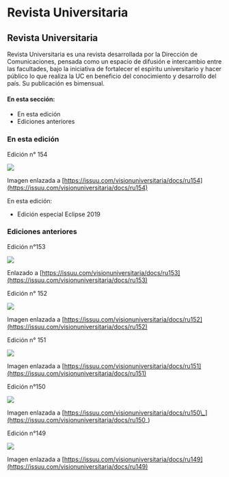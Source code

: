 # Revista Universitaria

## Revista Universitaria

Revista Universitaria es una revista desarrollada por la Dirección de Comunicaciones, pensada como un espacio de difusión e intercambio entre las facultades, bajo la iniciativa de fortalecer el espíritu universitario y hacer público lo que realiza la UC en beneficio del conocimiento y desarrollo del país. Su publicación es bimensual.

#### En esta sección:

* En esta edición
* Ediciones anteriores

### En esta edición

Edición n° 154

![](../.gitbook/assets/ru154.jpg)

Imagen enlazada a [https://issuu.com/visionuniversitaria/docs/ru154](https://issuu.com/visionuniversitaria/docs/ru154)

En esta edición:

* Edición especial Eclipse 2019

### Ediciones anteriores

Edición n°153

![](../.gitbook/assets/ru153.JPG)

Enlazado a [https://issuu.com/visionuniversitaria/docs/ru153](https://issuu.com/visionuniversitaria/docs/ru153)

Edición n° 152

![](../.gitbook/assets/ru152.JPG)

Imagen enlazada a [https://issuu.com/visionuniversitaria/docs/ru152](https://issuu.com/visionuniversitaria/docs/ru152)

Edición n° 151

![](../.gitbook/assets/ru151.JPG)

Imagen enlazada a [https://issuu.com/visionuniversitaria/docs/ru151](https://issuu.com/visionuniversitaria/docs/ru151)

Edición n°150

![](../.gitbook/assets/ru150.JPG)

Imagen enlazada a [https://issuu.com/visionuniversitaria/docs/ru150\_](https://issuu.com/visionuniversitaria/docs/ru150_)

Edición n°149

![](../.gitbook/assets/ru149.JPG)

Imagen enlazada a [https://issuu.com/visionuniversitaria/docs/ru149](https://issuu.com/visionuniversitaria/docs/ru149)

